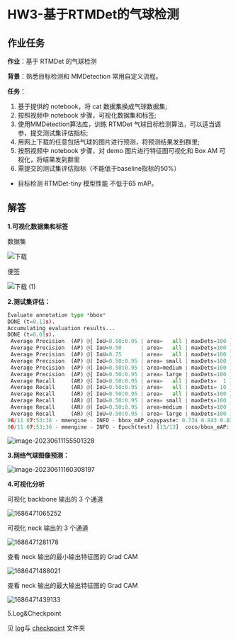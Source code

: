 # HW3-基于RTMDet的气球检测

## 作业任务

**作业**：基于 RTMDet 的气球检测

**背景**：熟悉目标检测和 MMDetection 常用自定义流程。

**任务**：

1. 基于提供的 notebook，将 cat 数据集换成气球数据集;
2. 按照视频中 notebook 步骤，可视化数据集和标签;
3. 使用MMDetection算法库，训练 RTMDet 气球目标检测算法，可以适当调参，提交测试集评估指标;
4. 用网上下载的任意包括气球的图片进行预测，将预测结果发到群里;
5. 按照视频中 notebook 步骤，对 demo 图片进行特征图可视化和 Box AM 可视化，将结果发到群里
6. 需提交的测试集评估指标（不能低于baseline指标的50%）

- 目标检测 RTMDet-tiny 模型性能 不低于65 mAP。

## 解答

**1.可视化数据集和标签**

数据集

![下载](https://s2.loli.net/2023/06/11/OhL7Xk6toYAvzBu.png)

便签

![下载 (1)](https://s2.loli.net/2023/06/11/ZunxCYeRNw8yEU5.png)

**2.测试集评估：**

```python
Evaluate annotation type *bbox*
DONE (t=0.11s).
Accumulating evaluation results...
DONE (t=0.01s).
 Average Precision  (AP) @[ IoU=0.50:0.95 | area=   all | maxDets=100 ] = 0.734
 Average Precision  (AP) @[ IoU=0.50      | area=   all | maxDets=100 ] = 0.843
 Average Precision  (AP) @[ IoU=0.75      | area=   all | maxDets=100 ] = 0.829
 Average Precision  (AP) @[ IoU=0.50:0.95 | area= small | maxDets=100 ] = 0.000
 Average Precision  (AP) @[ IoU=0.50:0.95 | area=medium | maxDets=100 ] = 0.373
 Average Precision  (AP) @[ IoU=0.50:0.95 | area= large | maxDets=100 ] = 0.872
 Average Recall     (AR) @[ IoU=0.50:0.95 | area=   all | maxDets=  1 ] = 0.240
 Average Recall     (AR) @[ IoU=0.50:0.95 | area=   all | maxDets= 10 ] = 0.770
 Average Recall     (AR) @[ IoU=0.50:0.95 | area=   all | maxDets=100 ] = 0.822
 Average Recall     (AR) @[ IoU=0.50:0.95 | area= small | maxDets=100 ] = 0.000
 Average Recall     (AR) @[ IoU=0.50:0.95 | area=medium | maxDets=100 ] = 0.683
 Average Recall     (AR) @[ IoU=0.50:0.95 | area= large | maxDets=100 ] = 0.914
06/11 07:53:36 - mmengine - INFO - bbox_mAP_copypaste: 0.734 0.843 0.829 0.000 0.373 0.872
06/11 07:53:36 - mmengine - INFO - Epoch(test) [13/13]  coco/bbox_mAP: 0.7340  coco/bbox_mAP_50: 0.8430  coco/bbox_mAP_75: 0.8290  coco/bbox_mAP_s: 0.0000  coco/bbox_mAP_m: 0.3730  coco/bbox_mAP_l: 0.8720  data_time: 0.0152  time: 0.0754

```



![image-20230611155501328](https://s2.loli.net/2023/06/11/q73XZsPeRwm215S.png)

**3.网络气球图像预测：**

![image-20230611160308197](https://s2.loli.net/2023/06/11/JZkQLrvUF31cKmH.png)



**4.可视化分析**

可视化 backbone 输出的 3 个通道

![1686471065252](https://s2.loli.net/2023/06/11/QBaxUtJZMKiRXYc.png)

可视化 neck 输出的 3 个通道

![1686471281178](https://s2.loli.net/2023/06/11/QBaxUtJZMKiRXYc.png)

查看 neck 输出的最小输出特征图的 Grad CAM

![1686471488021](https://s2.loli.net/2023/06/11/MCwSvnOKHlNtgA2.png)

查看 neck 输出的最大输出特征图的 Grad CAM

![1686471439133](https://s2.loli.net/2023/06/11/DGeFfjJw5r3chi9.png)

5.Log&Checkpoint

见  [log](/HW3/log)与 [checkpoint](/HW3/checkpoint) 文件夹
